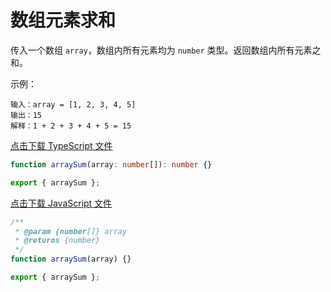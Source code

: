 # 数组元素求和

传入一个数组 `array`，数组内所有元素均为 `number` 类型。返回数组内所有元素之和。

示例：

```text
输入：array = [1, 2, 3, 4, 5]
输出：15
解释：1 + 2 + 3 + 4 + 5 = 15
```

<a href="./index.ts" download="array-sum.ts">点击下载 TypeScript 文件</a>

```typescript
function arraySum(array: number[]): number {}

export { arraySum };
```

<a href="./index.js" download="array-sum.js">点击下载 JavaScript 文件</a>

```javascript
/**
 * @param {number[]} array
 * @returns {number}
 */
function arraySum(array) {}

export { arraySum };
```
